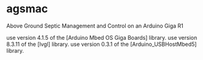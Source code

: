 # agsmac
Above Ground Septic Management and Control on an Arduino Giga R1

  use version 4.1.5 of the [Arduino Mbed OS Giga Boards] library.
  use version 8.3.11 of the [lvgl] library.
  use version 0.3.1 of the [Arduino_USBHostMbed5] library.
